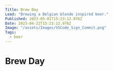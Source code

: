 ```yaml
---
Title: Brew Day
Lead: "Brewing a Belgian blonde inspired beer."
Published: 2023-05-01T15:23:12.976Z
Date: 2023-04-22T15:23:12.976Z
Image: "/assets/Images/VSCode_Sign_Commit.png"
Tags:
  - beer
---
```

 
# Brew Day
 
